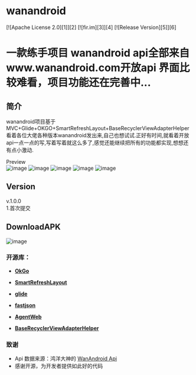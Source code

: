 # wanandroid

[![Apache License 2.0][1]][2]
[![fir.im][3]][4] 
[![Release Version][5]][6]

一款练手项目  wanandroid  api全部来自www.wanandroid.com开放api  界面比较难看，项目功能还在完善中...
===
简介
---
wanandroid项目基于MVC+Glide+OKGO+SmartRefreshLayout+BaseRecyclerViewAdapterHelper
<br>
看着各位大佬各种版本wanandroid发出来,自己也想试试.正好有时间,就看着开放api一点一点的写,写着写着就这么多了,感觉还能继续把所有的功能都实现,想想还有点小激动.
<br>

Preview
<br>
![image](https://github.com/rcj60560/wanandroid/blob/master/screenshoots/00.gif)
![image](https://github.com/rcj60560/wanandroid/blob/master/screenshoots/01.gif)
![image](https://github.com/rcj60560/wanandroid/blob/master/screenshoots/02.gif)
![image](https://github.com/rcj60560/wanandroid/blob/master/screenshoots/03.gif)
![image](https://github.com/rcj60560/wanandroid/blob/master/screenshoots/04.gif)

Version
---
v.1.0.0<br>
1.首次提交

DownloadAPK
---
![image](https://github.com/rcj60560/wanandroid/raw/master/screenshoots/download_apk.png)


### 开源库：
- [**OkGo**](https://github.com/jeasonlzy/okhttp-OkGo)

- [**SmartRefreshLayout**](https://github.com/scwang90/SmartRefreshLayout)

- [**glide**](https://github.com/bumptech/glide)

- [**fastjson**](https://github.com/alibaba/fastjson)

- [**AgentWeb**](https://github.com/Justson/AgentWeb)

- [**BaseRecyclerViewAdapterHelper**](https://github.com/CymChad/BaseRecyclerViewAdapterHelper)






### 致谢

- Api 数据来源：鸿洋大神的   [WanAndroid Api](http://www.wanandroid.com/)
- 感谢开源，为开发者提供如此好的代码
